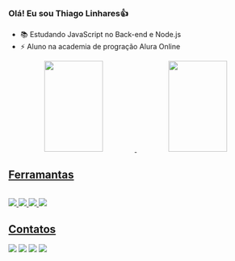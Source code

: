 ### Olá! Eu sou Thiago Linhares👍

- 📚 Estudando JavaScript no Back-end e Node.js
- ⚡ Aluno na academia de progração  Alura Online

<div align="center">
  <a href="https://linkedin.com/in/thiago-linhares-a17a23236/">
  <img width="48%" height="180em" src="https://github-readme-stats.vercel.app/api?username=thlinharess&show_icons=true&theme=dark&include_all_commits=true&count_private=true"/>
  <img width="48%" height="180em" src="https://github-readme-stats.vercel.app/api/top-langs/?username=thlinharess&layout=compact&langs_count=7&theme=dark"/>
</div>
  
## Ferramantas  
<div style= "display: inline_block"><br>  
  <img src = "https://img.shields.io/badge/JavaScript-F7DF1E?style=for-the-badge&logo=javascript&logoColor=black"/> 
  <img src = "https://img.shields.io/badge/HTML5-E34F26?style=for-the-badge&logo=html5&logoColor=white" />
  <img src = "https://img.shields.io/badge/CSS3-1572B6?style=for-the-badge&logo=css3&logoColor=white" />
  <img src = "https://img.shields.io/badge/Node.js-43853D?style=for-the-badge&logo=node.js&logoColor=white" />
<div/>

## Contatos
<div>
  <a href="https://instagram.com/_thlinharess?igshid=YmMyMTA2M2Y="><img src="https://img.shields.io/badge/Instagram-E4405F?style=for-the-badge&logo=instagram&logoColor=white"/><a/>
  <a href="https://www.linkedin.com/in/thiago-linhares-a17a23236/"><img src="https://img.shields.io/badge/LinkedIn-0077B5?style=for-the-badge&logo=linkedin&logoColor=white"/><a/>
  <a href="https://discord.com/channels/@Thiago_Linhares01#9082"><img src="https://img.shields.io/badge/Discord-7289DA?style=for-the-badge&logo=discord&logoColor=white"/><a/>
  <a href="mailto:thiago17052002@gmail.com"><img src="https://img.shields.io/badge/Gmail-D14836?style=for-the-badge&logo=gmail&logoColor=white"/><a/>  
<div/>  
